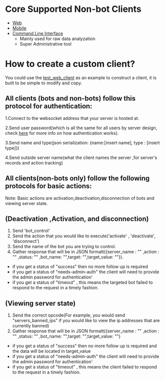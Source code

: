# Core Supported Non-bot Clients
* [Web](https://github.com/House-of-IoT/HOI-GeneralServer)
* [Mobile](https://github.com/House-of-IoT/HOI-MobileClient)
* [Command Line Interface](https://github.com/House-of-IoT/HOI-CLI)
  * Mainly used for raw data analyzation
  * Super Administrative tool

# How to create a custom client?

You could use the [test_web_client](https://github.com/House-of-IoT/HOI-GeneralServer/blob/master/TestClients/test_web_client.py)
as an example to construct a client, it is built to be simple to modify and copy.

## All clients (bots and non-bots) follow this protocol for authentication:

1.Connect to the websocket address that your server is hosted at.

2.Send user password(which is all the same for all users by server design, check [here](https://github.com/House-of-IoT/HOI-GeneralServer/blob/master/Docs/ArchitecturalDesign.MD) for more info on how authentication works).

3.Send name and type(json serialization: {name:[insert name], type : [insert type]})

4.Send outside server name(what the client names the server ,for server's records and action tracking)



## All clients(non-bots only) follow the following protocols for basic actions: 

Note: Basic actions are activation,deactivation,disconnection of bots and viewing server state.

## (Deactivation ,Activation, and disconnection)

1. Send 'bot_control'
2. Send the action that you would like to execute('activate' , 'deactivate', 'disconnect')
3. Send the name of the bot you are trying to control.
4. Gather response that will be in JSON formatt({server_name : "" ,action : "" ,status: "" ,bot_name: "",target: "",target_value: ""}).
  * if you get a status of "success" then no more follow up is required
  * if you get a status of "needs-admin-auth"  the client will need to provide the admin password for authentication'
  * if you get a status of "timeout" , this means the targeted bot failed to respond to the request in a timely fashion.



## (Viewing server state)

1. Send the correct opcode(For example, you would send "servers_banned_ips" if you would like to view the ip addresses that are currently banned)
2. Gather response that will be in JSON formatt({server_name : "" ,action : "" ,status: "" ,bot_name: "",target: "",target_value: ""}
  * if you get a status of "success" then no more follow up is required and the data will be located in target_value
  * if you get a status of "needs-admin-auth"  the client will need to provide the admin password for authentication'
  * if you get a status of "timeout" , this means the client failed to respond to the request in a timely fashion.


